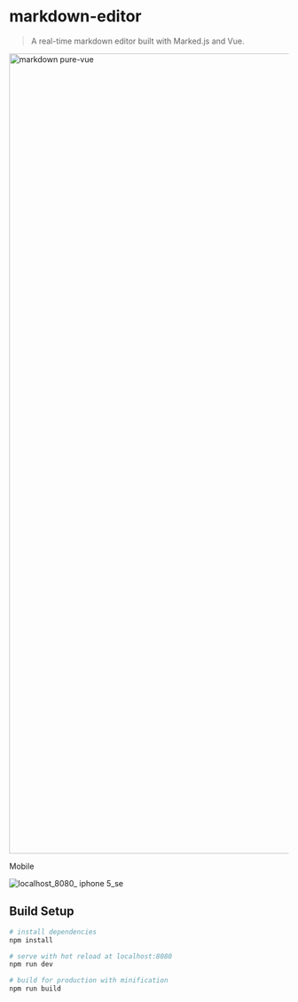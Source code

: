 # markdown-editor

> A real-time markdown editor built with Marked.js and Vue.

<img width="1440" alt="markdown pure-vue" src="https://user-images.githubusercontent.com/41505038/51490767-84e6ca80-1d69-11e9-8ecb-ad3daa79823b.png">

Mobile

![localhost_8080_ iphone 5_se](https://user-images.githubusercontent.com/41505038/51490782-8fa15f80-1d69-11e9-9986-c83712282d89.png)


## Build Setup

``` bash
# install dependencies
npm install

# serve with hot reload at localhost:8080
npm run dev

# build for production with minification
npm run build
```

